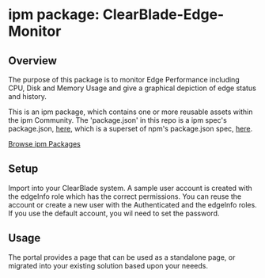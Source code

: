 
# ipm package: ClearBlade-Edge-Monitor

## Overview
The purpose of this package is to monitor Edge Performance including CPU, Disk and Memory Usage and give a graphical depiction of edge status and history.


This is an ipm package, which contains one or more reusable assets within the ipm Community. The 'package.json' in this repo is a ipm spec's package.json, [here](https://docs.clearblade.com/v/3/6-ipm/spec), which is a superset of npm's package.json spec, [here](https://docs.npmjs.com/files/package.json).

[Browse ipm Packages](https://ipm.clearblade.com)

## Setup

Import into your ClearBlade system. A sample user account is created with the edgeInfo role which has the correct permissions. You can reuse the account or create a new user with the Authenticated and the edgeInfo roles. If you use the default account, you wil need to set the password.

## Usage

The portal provides a page that can be used as a standalone page, or migrated into your existing solution based upon your neeeds.
